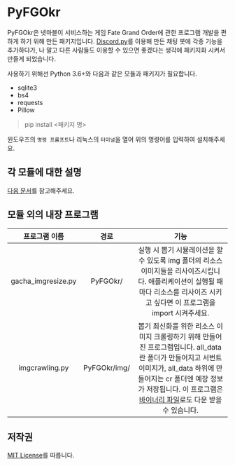 # PyFGOkr

PyFGOkr은 넷마블이 서비스하는 게임 Fate Grand Order에 관한 프로그램 개발을 편하게 하기 위해 만든 패키지입니다. [Discord.py](https://discordpy.readthedocs.io/en/rewrite/index.html)를 이용해 만든 채팅 봇에 각종 기능을 추가하다가, 나 말고 다른 사람들도 이용할 수 있으면 좋겠다는 생각에 패키지화 시켜서 만들게 되었습니다.

사용하기 위해선 Python 3.6+와 다음과 같은 모듈과 패키지가 필요합니다.

* sqlite3
* bs4
* requests
* Pillow

> pip install <패키지 명>

윈도우즈의 `명령 프롬프트`나 리눅스의 `터미널`을 열어 위의 명령어를 입력하여 설치해주세요.



## 각 모듈에 대한 설명

[다음 문서](./src/PyFGOkr/DOCUMENTATION.MD)를 참고해주세요.



## 모듈 외의 내장 프로그램

|   프로그램 이름    |     경로     |                             기능                             |
| :----------------: | :----------: | :----------------------------------------------------------: |
| gacha_imgresize.py |   PyFGOkr/   | 실행 시 뽑기 시뮬레이션을 할 수 있도록 img 폴더의 리소스 이미지들을 리사이즈시킵니다. 애플리케이션이 실행될 때마다 리소스를 리사이즈 시키고 싶다면 이 프로그램을 import 시켜주세요. |
|   imgcrawling.py   | PyFGOkr/img/ | 뽑기 최신화를 위한 리소스 이미지 크롤링하기 위해 만들어진 프로그램입니다. all_data란 폴더가 만들어지고 서번트 이미지가, all_data 하위에 만들어지는 cr 폴더엔 예장 정보가 저장됩니다. 이 프로그램은 [바이너리 파일](https://github.com/GoatHead/PyFGOkr/releases/download/19.01.30/imgcrawling.exe)로도 다운 받을 수 있습니다. |



## 저작권

[MIT License](https://ko.wikipedia.org/wiki/MIT_%ED%97%88%EA%B0%80%EC%84%9C)를 따릅니다.
